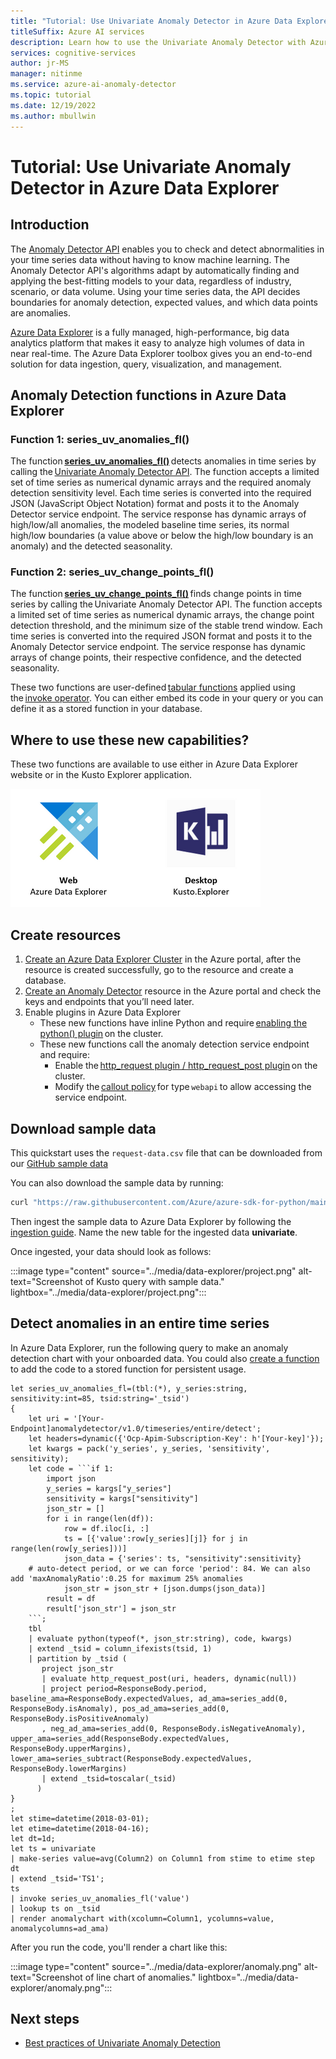 ```yaml
---
title: "Tutorial: Use Univariate Anomaly Detector in Azure Data Explorer"
titleSuffix: Azure AI services
description: Learn how to use the Univariate Anomaly Detector with Azure Data Explorer.
services: cognitive-services
author: jr-MS
manager: nitinme
ms.service: azure-ai-anomaly-detector
ms.topic: tutorial
ms.date: 12/19/2022
ms.author: mbullwin
---
```


# Tutorial: Use Univariate Anomaly Detector in Azure Data Explorer

## Introduction

The [Anomaly Detector API](../overview.md) enables you to check and detect abnormalities in your time series data without having to know machine learning. The Anomaly Detector API's algorithms adapt by automatically finding and applying the best-fitting models to your data, regardless of industry, scenario, or data volume. Using your time series data, the API decides boundaries for anomaly detection, expected values, and which data points are anomalies.

[Azure Data Explorer](/azure/data-explorer/data-explorer-overview) is a fully managed, high-performance, big data analytics platform that makes it easy to analyze high volumes of data in near real-time. The Azure Data Explorer toolbox gives you an end-to-end solution for data ingestion, query, visualization, and management.

## Anomaly Detection functions in Azure Data Explorer

### Function 1: series_uv_anomalies_fl()

The function **[series_uv_anomalies_fl()](/azure/data-explorer/kusto/functions-library/series-uv-anomalies-fl?tabs=adhoc)** detects anomalies in time series by calling the [Univariate Anomaly Detector API](../overview.md). The function accepts a limited set of time series as numerical dynamic arrays and the required anomaly detection sensitivity level. Each time series is converted into the required JSON (JavaScript Object Notation) format and posts it to the Anomaly Detector service endpoint. The service response has dynamic arrays of high/low/all anomalies, the modeled baseline time series, its normal high/low boundaries (a value above or below the high/low boundary is an anomaly) and the detected seasonality.

### Function 2: series_uv_change_points_fl()

The function **[series_uv_change_points_fl()](/azure/data-explorer/kusto/functions-library/series-uv-change-points-fl?tabs=adhoc)** finds change points in time series by calling the Univariate Anomaly Detector API. The function accepts a limited set of time series as numerical dynamic arrays, the change point detection threshold, and the minimum size of the stable trend window. Each time series is converted into the required JSON format and posts it to the Anomaly Detector service endpoint. The service response has dynamic arrays of change points, their respective confidence, and the detected seasonality.

These two functions are user-defined [tabular functions](/azure/data-explorer/kusto/query/functions/user-defined-functions#tabular-function) applied using the [invoke operator](/azure/data-explorer/kusto/query/invokeoperator). You can either embed its code in your query or you can define it as a stored function in your database.

## Where to use these new capabilities?

These two functions are available to use either in Azure Data Explorer website or in the Kusto Explorer application.  

![Screenshot of Azure Data Explorer and Kusto Explorer](../media/data-explorer/way-of-use.png)

## Create resources

1. [Create an Azure Data Explorer Cluster](https://portal.azure.com/#create/Microsoft.AzureKusto) in the Azure portal, after the resource is created successfully, go to the resource and create a database.
2. [Create an Anomaly Detector](https://portal.azure.com/#create/Microsoft.CognitiveServicesAnomalyDetector) resource in the Azure portal and check the keys and endpoints that you’ll need later.
3. Enable plugins in Azure Data Explorer
    * These new functions have inline Python and require [enabling the python() plugin](/azure/data-explorer/kusto/query/pythonplugin#enable-the-plugin) on the cluster.
    * These new functions call the anomaly detection service endpoint and require:
        * Enable the [http_request plugin / http_request_post plugin](/azure/data-explorer/kusto/query/http-request-plugin) on the cluster. 
        * Modify the [callout policy](/azure/data-explorer/kusto/management/calloutpolicy) for type `webapi` to allow accessing the service endpoint.

## Download sample data

This quickstart uses the `request-data.csv` file that can be downloaded from our [GitHub sample data](https://github.com/Azure/azure-sdk-for-python/blob/main/sdk/anomalydetector/azure-ai-anomalydetector/samples/sample_data/request-data.csv)

 You can also download the sample data by running:

```cmd
curl "https://raw.githubusercontent.com/Azure/azure-sdk-for-python/main/sdk/anomalydetector/azure-ai-anomalydetector/samples/sample_data/request-data.csv" --output request-data.csv
```

Then ingest the sample data to Azure Data Explorer by following the [ingestion guide](/azure/data-explorer/ingest-sample-data?tabs=ingestion-wizard). Name the new table for the ingested data **univariate**.

Once ingested, your data should look as follows:

:::image type="content" source="../media/data-explorer/project.png" alt-text="Screenshot of Kusto query with sample data." lightbox="../media/data-explorer/project.png":::

## Detect anomalies in an entire time series

In Azure Data Explorer, run the following query to make an anomaly detection chart with your onboarded data. You could also [create a function](/azure/data-explorer/kusto/functions-library/series-uv-change-points-fl?tabs=persistent) to add the code to a stored function for persistent usage.

```kusto
let series_uv_anomalies_fl=(tbl:(*), y_series:string, sensitivity:int=85, tsid:string='_tsid') 
{ 
    let uri = '[Your-Endpoint]anomalydetector/v1.0/timeseries/entire/detect'; 
    let headers=dynamic({'Ocp-Apim-Subscription-Key': h'[Your-key]'}); 
    let kwargs = pack('y_series', y_series, 'sensitivity', sensitivity); 
    let code = ```if 1: 
        import json 
        y_series = kargs["y_series"] 
        sensitivity = kargs["sensitivity"] 
        json_str = [] 
        for i in range(len(df)): 
            row = df.iloc[i, :] 
            ts = [{'value':row[y_series][j]} for j in range(len(row[y_series]))] 
            json_data = {'series': ts, "sensitivity":sensitivity}     # auto-detect period, or we can force 'period': 84. We can also add 'maxAnomalyRatio':0.25 for maximum 25% anomalies 
            json_str = json_str + [json.dumps(json_data)] 
        result = df 
        result['json_str'] = json_str 
    ```; 
    tbl 
    | evaluate python(typeof(*, json_str:string), code, kwargs) 
    | extend _tsid = column_ifexists(tsid, 1) 
    | partition by _tsid ( 
       project json_str 
       | evaluate http_request_post(uri, headers, dynamic(null)) 
       | project period=ResponseBody.period, baseline_ama=ResponseBody.expectedValues, ad_ama=series_add(0, ResponseBody.isAnomaly), pos_ad_ama=series_add(0, ResponseBody.isPositiveAnomaly) 
       , neg_ad_ama=series_add(0, ResponseBody.isNegativeAnomaly), upper_ama=series_add(ResponseBody.expectedValues, ResponseBody.upperMargins), lower_ama=series_subtract(ResponseBody.expectedValues, ResponseBody.lowerMargins) 
       | extend _tsid=toscalar(_tsid) 
      ) 
} 
; 
let stime=datetime(2018-03-01); 
let etime=datetime(2018-04-16); 
let dt=1d; 
let ts = univariate
| make-series value=avg(Column2) on Column1 from stime to etime step dt 
| extend _tsid='TS1'; 
ts 
| invoke series_uv_anomalies_fl('value') 
| lookup ts on _tsid 
| render anomalychart with(xcolumn=Column1, ycolumns=value, anomalycolumns=ad_ama) 
```

After you run the code, you'll render a chart like this:

:::image type="content" source="../media/data-explorer/anomaly.png" alt-text="Screenshot of line chart of anomalies." lightbox="../media/data-explorer/anomaly.png":::

## Next steps

* [Best practices of Univariate Anomaly Detection](../concepts/anomaly-detection-best-practices.md)
